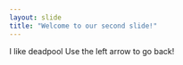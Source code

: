 ```yaml
---
layout: slide
title: "Welcome to our second slide!"
---
```

I like deadpool
Use the left arrow to go back!

